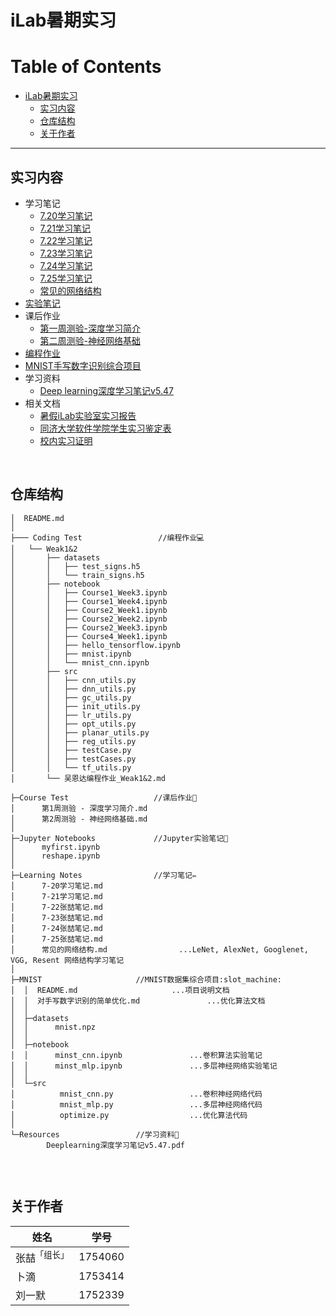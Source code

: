 # iLab暑期实习

Table of Contents
=================

   * [iLab暑期实习](#ilab暑期实习)
     * [实习内容](#实习内容)
     * [仓库结构](#仓库结构)
     * [关于作者](#关于作者)

-----

## 实习内容

- 学习笔记
  - [7.20学习笔记](https://github.com/doubleZ0108/iLab-SummerResearch/blob/master/Learning%20Notes/7-20%E5%AD%A6%E4%B9%A0%E7%AC%94%E8%AE%B0.md)
  - [7.21学习笔记](https://github.com/doubleZ0108/iLab-SummerResearch/blob/master/Learning%20Notes/7-21%E5%AD%A6%E4%B9%A0%E7%AC%94%E8%AE%B0.md)
  - [7.22学习笔记](https://github.com/doubleZ0108/iLab-SummerResearch/blob/master/Learning%20Notes/7-22%E5%BC%A0%E5%96%86%E7%AC%94%E8%AE%B0.md)
  - [7.23学习笔记](https://github.com/doubleZ0108/iLab-SummerResearch/blob/master/Learning%20Notes/7-23%E5%BC%A0%E5%96%86%E7%AC%94%E8%AE%B0.md)
  - [7.24学习笔记](https://github.com/doubleZ0108/iLab-SummerResearch/blob/master/Learning%20Notes/7-24%E5%BC%A0%E5%96%86%E7%AC%94%E8%AE%B0.md)
  - [7.25学习笔记](https://github.com/doubleZ0108/iLab-SummerResearch/blob/master/Learning%20Notes/7-25%E5%BC%A0%E5%96%86%E7%AC%94%E8%AE%B0.md)
  - [常见的网络结构](https://github.com/doubleZ0108/iLab-SummerResearch/blob/master/Learning%20Notes/%E5%B8%B8%E8%A7%81%E7%9A%84%E7%BD%91%E7%BB%9C%E7%BB%93%E6%9E%84.md)
- [实验笔记](https://github.com/doubleZ0108/iLab-SummerResearch/tree/master/Jupyter%20Notebooks)
- 课后作业
  - [第一周测验-深度学习简介](https://github.com/doubleZ0108/iLab-SummerResearch/blob/master/Course%20Test/%E7%AC%AC1%E5%91%A8%E6%B5%8B%E9%AA%8C%20-%20%E6%B7%B1%E5%BA%A6%E5%AD%A6%E4%B9%A0%E7%AE%80%E4%BB%8B.md)
  - [第二周测验-神经网络基础](https://github.com/doubleZ0108/iLab-SummerResearch/blob/master/Course%20Test/%E7%AC%AC2%E5%91%A8%E6%B5%8B%E9%AA%8C%20-%20%E7%A5%9E%E7%BB%8F%E7%BD%91%E7%BB%9C%E5%9F%BA%E7%A1%80.md)
- [编程作业](https://github.com/doubleZ0108/iLab-SummerResearch/tree/master/Coding%20Test/Weak1%262)
- [MNIST手写数字识别综合项目](https://github.com/doubleZ0108/iLab-SummerResearch/tree/master/MNIST)
- 学习资料
  - [Deep learning深度学习笔记v5.47](https://github.com/doubleZ0108/iLab-SummerResearch/blob/master/Resources/Deeplearning%E6%B7%B1%E5%BA%A6%E5%AD%A6%E4%B9%A0%E7%AC%94%E8%AE%B0v5.47.pdf)
- 相关文档
  - [暑假iLab实验室实习报告](https://github.com/doubleZ0108/iLab-SummerResearch/blob/master/doc/17%E6%9C%AC-%E5%BC%A0%E5%96%86-1754060-%E5%90%8C%E6%B5%8E%E5%A4%A7%E5%AD%A6ilab%E5%AE%9E%E9%AA%8C%E5%AE%A4.pdf)
  - [同济大学软件学院学生实习鉴定表](https://github.com/doubleZ0108/iLab-SummerResearch/blob/master/doc/%E5%90%8C%E6%B5%8E%E5%A4%A7%E5%AD%A6%E8%BD%AF%E4%BB%B6%E5%AD%A6%E9%99%A2%E5%AD%A6%E7%94%9F%E5%AE%9E%E4%B9%A0%E9%89%B4%E5%AE%9A%E8%A1%A8.doc)
  - [校内实习证明](https://github.com/doubleZ0108/iLab-SummerResearch/blob/master/doc/%E6%A0%A1%E5%86%85%E5%AE%9E%E4%B9%A0%E8%AF%81%E6%98%8E.doc)
  
<br/>

## 仓库结构

```
│  README.md   
│          
├─── Coding Test				 //编程作业💻   
│   └── Weak1&2    
│       ├── datasets    
│       │   ├── test_signs.h5    
│       │   └── train_signs.h5    
│       ├── notebook    
│       │   ├── Course1_Week3.ipynb    
│       │   ├── Course1_Week4.ipynb    
│       │   ├── Course2_Week1.ipynb    
│       │   ├── Course2_Week2.ipynb    
│       │   ├── Course2_Week3.ipynb    
│       │   ├── Course4_Week1.ipynb    
│       │   ├── hello_tensorflow.ipynb    
│       │   ├── mnist.ipynb    
│       │   └── mnist_cnn.ipynb    
│       ├── src    
│       │   ├── cnn_utils.py    
│       │   ├── dnn_utils.py    
│       │   ├── gc_utils.py    
│       │   ├── init_utils.py    
│       │   ├── lr_utils.py    
│       │   ├── opt_utils.py    
│       │   ├── planar_utils.py    
│       │   ├── reg_utils.py    
│       │   ├── testCase.py    
│       │   ├── testCases.py    
│       │   └── tf_utils.py    
│       └── 吴恩达编程作业_Weak1&2.md    

├─Course Test					//课后作业📒   
│      第1周测验 - 深度学习简介.md    
│      第2周测验 - 神经网络基础.md    
│          
├─Jupyter Notebooks	 			//Jupyter实验笔记🧪    
│      myfirst.ipynb    
│      reshape.ipynb    
│          
├─Learning Notes				//学习笔记✏️  
│      7-20学习笔记.md    
│      7-21学习笔记.md    
│      7-22张喆笔记.md    
│      7-23张喆笔记.md    
│      7-24张喆笔记.md    
│      7-25张喆笔记.md    
│      常见的网络结构.md	  			 ...LeNet, AlexNet, Googlenet, VGG, Resent 网络结构学习笔记    
│          
├─MNIST						//MNIST数据集综合项目:slot_machine:    
│  │  README.md 					...项目说明文档   
│  │  对手写数字识别的简单优化.md				...优化算法文档    
│  │      
│  ├─datasets    
│  │      mnist.npz    
│  │          
│  ├─notebook    
│  │      minst_cnn.ipynb				...卷积算法实验笔记    
│  │      minst_mlp.ipynb				...多层神经网络实验笔记    
│  │          
│  └─src    
│          mnist_cnn.py					...卷积神经网络代码    
│          mnist_mlp.py					...多层神经网络代码    
│          optimize.py					...优化算法代码    
│              
└─Resources					//学习资料💾    
        Deeplearning深度学习笔记v5.47.pdf    
            

```

<br/>

## 关于作者

| 姓名                    | 学号    |
| ----------------------- | ------- |
| 张喆<sup>「组长」</sup> | 1754060 |
| 卜滴                    | 1753414 |
| 刘一默                  | 1752339 |
